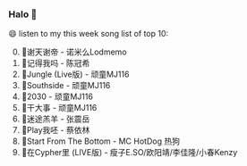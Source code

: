 

### Halo 👋

😄 listen to my this week song list of top 10:

0. 🌈谢天谢帝 - 诺米么Lodmemo
1. 🌈记得我吗 - 陈冠希
2. 🌈Jungle (Live版) - 顽童MJ116
3. 🌈Southside - 顽童MJ116
4. 🌈2030 - 顽童MJ116
5. 🌈干大事 - 顽童MJ116
6. 🌈迷途羔羊 - 张震岳
7. 🌈Play我呸 - 蔡依林
8. 🌈Start From The Bottom - MC HotDog 热狗
9. 🌈在Cypher里  (LIVE版) - 瘦子E.SO/欧阳靖/李佳隆/小春Kenzy

